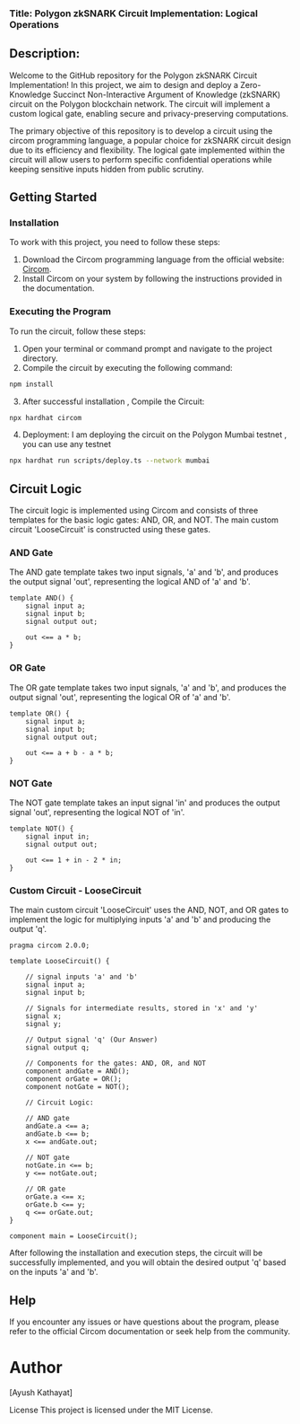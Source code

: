 ### Title: Polygon zkSNARK Circuit Implementation: Logical Operations

## Description:
Welcome to the GitHub repository for the Polygon zkSNARK Circuit Implementation! In this project, we aim to design and deploy a Zero-Knowledge Succinct Non-Interactive Argument of Knowledge (zkSNARK) circuit on the Polygon blockchain network. The circuit will implement a custom logical gate, enabling secure and privacy-preserving computations.

The primary objective of this repository is to develop a circuit using the circom programming language, a popular choice for zkSNARK circuit design due to its efficiency and flexibility. The logical gate implemented within the circuit will allow users to perform specific confidential operations while keeping sensitive inputs hidden from public scrutiny.

## Getting Started

### Installation

To work with this project, you need to follow these steps:

1. Download the Circom programming language from the official website: [Circom](https://www.circom.io/).
2. Install Circom on your system by following the instructions provided in the documentation.

### Executing the Program

To run the circuit, follow these steps:

1. Open your terminal or command prompt and navigate to the project directory.
2. Compile the circuit by executing the following command:

```bash
npm install
```

3. After successful installation , Compile the Circuit:

```bash
npx hardhat circom 
```

4. Deployment:  I am deploying the circuit on the Polygon Mumbai testnet , you can use any testnet 

```bash
npx hardhat run scripts/deploy.ts --network mumbai
```


## Circuit Logic

The circuit logic is implemented using Circom and consists of three templates for the basic logic gates: AND, OR, and NOT. The main custom circuit 'LooseCircuit' is constructed using these gates.

### AND Gate

The AND gate template takes two input signals, 'a' and 'b', and produces the output signal 'out', representing the logical AND of 'a' and 'b'.

```circom
template AND() {
    signal input a;
    signal input b;
    signal output out;

    out <== a * b;
}
```

### OR Gate

The OR gate template takes two input signals, 'a' and 'b', and produces the output signal 'out', representing the logical OR of 'a' and 'b'.

```circom
template OR() {
    signal input a;
    signal input b;
    signal output out;

    out <== a + b - a * b;
}
```

### NOT Gate

The NOT gate template takes an input signal 'in' and produces the output signal 'out', representing the logical NOT of 'in'.

```circom
template NOT() {
    signal input in;
    signal output out;

    out <== 1 + in - 2 * in;
}
```

### Custom Circuit - LooseCircuit

The main custom circuit 'LooseCircuit' uses the AND, NOT, and OR gates to implement the logic for multiplying inputs 'a' and 'b' and producing the output 'q'.

```circom
pragma circom 2.0.0;

template LooseCircuit() {

    // signal inputs 'a' and 'b'
    signal input a;
    signal input b;

    // Signals for intermediate results, stored in 'x' and 'y'
    signal x;
    signal y;

    // Output signal 'q' (Our Answer)
    signal output q;

    // Components for the gates: AND, OR, and NOT
    component andGate = AND();
    component orGate = OR();
    component notGate = NOT();

    // Circuit Logic:

    // AND gate
    andGate.a <== a;
    andGate.b <== b;
    x <== andGate.out;

    // NOT gate
    notGate.in <== b;
    y <== notGate.out;

    // OR gate
    orGate.a <== x;
    orGate.b <== y;
    q <== orGate.out;
}

component main = LooseCircuit();
```

After following the installation and execution steps, the circuit will be successfully implemented, and you will obtain the desired output 'q' based on the inputs 'a' and 'b'.

## Help
If you encounter any issues or have questions about the program, please refer to the official Circom documentation or seek help from the community.

# Author
[Ayush Kathayat]

License
This project is licensed under the MIT License.


